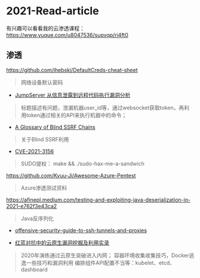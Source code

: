 # 2021-Read-article

有兴趣可以看看我的云渗透课程：https://www.yuque.com/u8047536/supvqp/ri4ft0

## 渗透

https://github.com/ihebski/DefaultCreds-cheat-sheet
> 网络设备默认密码

- [JumpServer 从信息泄露到远程代码执行漏洞分析](https://blog.riskivy.com/jumpserver-%E4%BB%8E%E4%BF%A1%E6%81%AF%E6%B3%84%E9%9C%B2%E5%88%B0%E8%BF%9C%E7%A8%8B%E4%BB%A3%E7%A0%81%E6%89%A7%E8%A1%8C%E6%BC%8F%E6%B4%9E%E5%88%86%E6%9E%90/)
> 标题描述有问题，泄漏机器user_id等，通过websocket获取token，再利用token通过相关的API来执行机器中的命令；

- [A Glossary of Blind SSRF Chains](https://blog.assetnote.io/2021/01/13/blind-ssrf-chains/)
> 关于Blind SSRF利用

- [CVE-2021-3156](https://github.com/blasty/CVE-2021-3156)
> SUDO提权：
> make && ./sudo-hax-me-a-sandwich

https://github.com/Kyuu-Ji/Awesome-Azure-Pentest
> Azure渗透测试资料

https://afinepl.medium.com/testing-and-exploiting-java-deserialization-in-2021-e762f3e43ca2
> Java反序列化

- [offensive-security-guide-to-ssh-tunnels-and-proxies](https://posts.specterops.io/offensive-security-guide-to-ssh-tunnels-and-proxies-b525cbd4d4c6)

- [红蓝对抗中的云原生漏洞挖掘及利用实录](https://mp.weixin.qq.com/s/Aq8RrH34PTkmF8lKzdY38g)
> 2020年演练通过云原生突破进入内网；
容器环境收集收集技巧，Docker逃逸一些技巧和漏洞利用
编排组件API配置不当等：kubelet、etcd、dashboard
